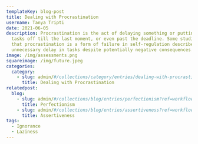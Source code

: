 ```yaml
---
templateKey: blog-post
title: Dealing with Procrastination
username: Tanya Tripti
date: 2021-06-05
description: Procrastination is the act of delaying something or putting the
  tasks off till the last moment, or even past the deadline. Some studies show
  that procrastination is a form of failure in self-regulation described by
  unnecessary delay in tasks despite potentially negative consequences.
image: /img/assessments.png
squareimage: /img/future.jpeg
categories:
  category:
    - slug: admin/#/collections/category/entries/dealing-with-procrastination
      title: Dealing with Procrastination
relatedpost:
  blog:
    - slug: admin/#/collections/blog/entries/perfectionism?ref=workflow
      title: Perfectionism
    - slug: admin/#/collections/blog/entries/assertiveness?ref=workflow
      title: Assertiveness
tags:
  - Ignorance
  - Laziness
---
```

<!--StartFragment-->

<!--EndFragment-->